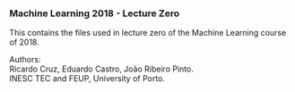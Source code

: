 ### Machine Learning 2018 - Lecture Zero

This contains the files used in lecture zero of the Machine Learning course of 2018.

Authors:  
Ricardo Cruz, Eduardo Castro, João Ribeiro Pinto.  
INESC TEC and FEUP, University of Porto.
